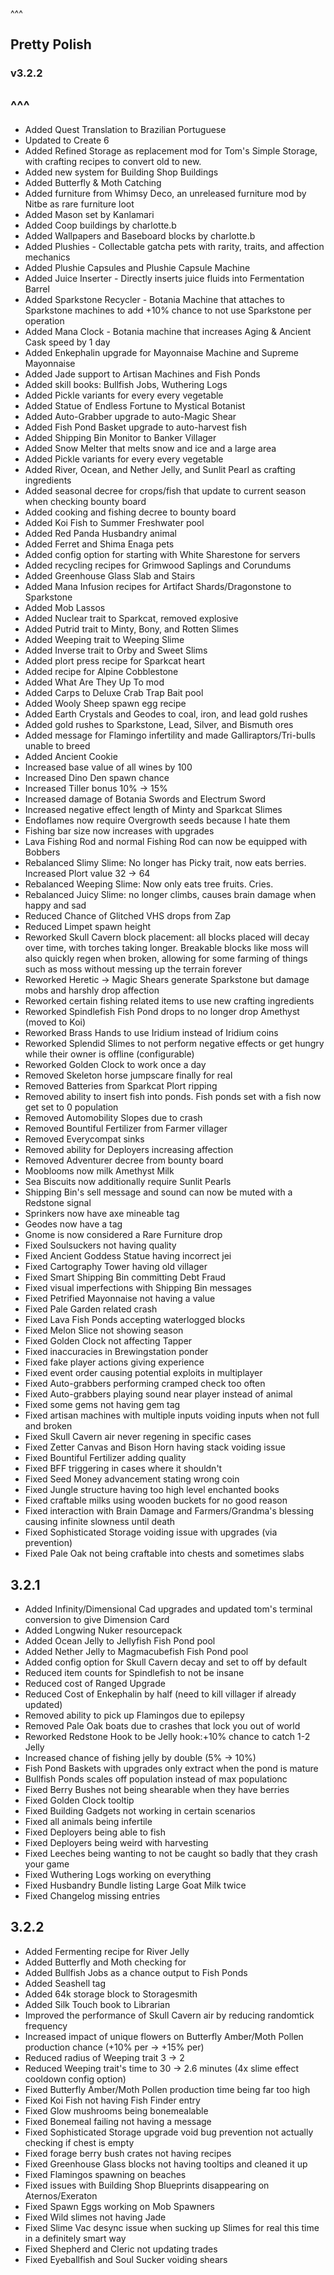 ^^^
## Pretty Polish
### v3.2.2
^^^
--- 
- Added Quest Translation to Brazilian Portuguese
- Updated to Create 6
- Added Refined Storage as replacement mod for Tom's Simple Storage, with crafting recipes to convert old to new.
- Added new system for Building Shop Buildings
- Added Butterfly & Moth Catching
- Added furniture from Whimsy Deco, an unreleased furniture mod by Nitbe as rare furniture loot
- Added Mason set by Kanlamari
- Added Coop buildings by charlotte.b
- Added Wallpapers and Baseboard blocks by charlotte.b
- Added Plushies - Collectable gatcha pets with rarity, traits, and affection mechanics
- Added Plushie Capsules and Plushie Capsule Machine
- Added Juice Inserter - Directly inserts juice fluids into Fermentation Barrel
- Added Sparkstone Recycler - Botania Machine that attaches to Sparkstone machines to add +10% chance to not use Sparkstone per operation
- Added Mana Clock - Botania machine that increases Aging & Ancient Cask speed by 1 day 
- Added Enkephalin upgrade for Mayonnaise Machine and Supreme Mayonnaise
- Added Jade support to Artisan Machines and Fish Ponds 
- Added skill books: Bullfish Jobs, Wuthering Logs
- Added Pickle variants for every every vegetable
- Added Statue of Endless Fortune to Mystical Botanist
- Added Auto-Grabber upgrade to auto-Magic Shear
- Added Fish Pond Basket upgrade to auto-harvest fish
- Added Shipping Bin Monitor to Banker Villager
- Added Snow Melter that melts snow and ice and a large area
- Added Pickle variants for every every vegetable
- Added River, Ocean, and Nether Jelly, and Sunlit Pearl as crafting ingredients
- Added seasonal decree for crops/fish that update to current season when checking bounty board
- Added cooking and fishing decree to bounty board
- Added Koi Fish to Summer Freshwater pool
- Added Red Panda Husbandry animal
- Added Ferret and Shima Enaga pets
- Added config option for starting with White Sharestone for servers
- Added recycling recipes for Grimwood Saplings and Corundums
- Added Greenhouse Glass Slab and Stairs
- Added Mana Infusion recipes for Artifact Shards/Dragonstone to Sparkstone
- Added Mob Lassos
- Added Nuclear trait to Sparkcat, removed explosive
- Added Putrid trait to Minty, Bony, and Rotten Slimes
- Added Weeping trait to Weeping Slime
- Added Inverse trait to Orby and Sweet Slims
- Added plort press recipe for Sparkcat heart
- Added recipe for Alpine Cobblestone
- Added What Are They Up To mod
- Added Carps to Deluxe Crab Trap Bait pool
- Added Wooly Sheep spawn egg recipe
- Added Earth Crystals and Geodes to coal, iron, and lead gold rushes
- Added gold rushes to Sparkstone, Lead, Silver, and Bismuth ores
- Added message for Flamingo infertility and made Galliraptors/Tri-bulls unable to breed
- Added Ancient Cookie
- Increased base value of all wines by 100
- Increased Dino Den spawn chance
- Increased Tiller bonus 10% -> 15%
- Increased damage of Botania Swords and Electrum Sword 
- Increased negative effect length of Minty and Sparkcat Slimes
- Endoflames now require Overgrowth seeds because I hate them
- Fishing bar size now increases with upgrades
- Lava Fishing Rod and normal Fishing Rod can now be equipped with Bobbers
- Rebalanced Slimy Slime: No longer has Picky trait, now eats berries. Increased Plort value 32 -> 64
- Rebalanced Weeping Slime: Now only eats tree fruits. Cries.
- Rebalanced Juicy Slime: no longer climbs, causes brain damage when happy and sad
- Reduced Chance of Glitched VHS drops from Zap
- Reduced Limpet spawn height
- Reworked Skull Cavern block placement: all blocks placed will decay over time, with torches taking longer. Breakable blocks like moss will also quickly regen when broken, allowing for some farming of things such as moss without messing up the terrain forever
- Reworked Heretic -> Magic Shears generate Sparkstone but damage mobs and harshly drop affection
- Reworked certain fishing related items to use new crafting ingredients
- Reworked Spindlefish Fish Pond drops to no longer drop Amethyst (moved to Koi)
- Reworked Brass Hands to use Iridium instead of Iridium coins
- Reworked Splendid Slimes to not perform negative effects or get hungry while their owner is offline (configurable)
- Reworked Golden Clock to work once a day
- Removed Skeleton horse jumpscare finally for real
- Removed Batteries from Sparkcat Plort ripping
- Removed ability to insert fish into ponds. Fish ponds set with a fish now get set to 0 population
- Removed Automobility Slopes due to crash
- Removed Bountiful Fertilizer from Farmer villager
- Removed Everycompat sinks
- Removed ability for Deployers increasing affection
- Removed Adventurer decree from bounty board
- Mooblooms now milk Amethyst Milk
- Sea Biscuits now additionally require Sunlit Pearls
- Shipping Bin's sell message and sound can now be muted with a Redstone signal
- Sprinkers now have axe mineable tag
- Geodes now have a tag
- Gnome is now considered a Rare Furniture drop
- Fixed Soulsuckers not having quality
- Fixed Ancient Goddess Statue having incorrect jei
- Fixed Cartography Tower having old villager
- Fixed Smart Shipping Bin committing Debt Fraud
- Fixed visual imperfections with Shipping Bin messages
- Fixed Petrified Mayonnaise not having a value
- Fixed Pale Garden related crash
- Fixed Lava Fish Ponds accepting waterlogged blocks
- Fixed Melon Slice not showing season
- Fixed Golden Clock not affecting Tapper
- Fixed inaccuracies in Brewingstation ponder
- Fixed fake player actions giving experience
- Fixed event order causing potential exploits in multiplayer
- Fixed Auto-grabbers performing cramped check too often
- Fixed Auto-grabbers playing sound near player instead of animal
- Fixed some gems not having gem tag
- Fixed artisan machines with multiple inputs voiding inputs when not full and broken
- Fixed Skull Cavern air never regening in specific cases
- Fixed Zetter Canvas and Bison Horn having stack voiding issue
- Fixed Bountiful Fertilizer adding quality
- Fixed BFF triggering in cases where it shouldn't
- Fixed Seed Money advancement stating wrong coin
- Fixed Jungle structure having too high level enchanted books
- Fixed craftable milks using wooden buckets for no good reason
- Fixed interaction with Brain Damage and Farmers/Grandma's blessing causing infinite slowness until death
- Fixed Sophisticated Storage voiding issue with upgrades (via prevention)
- Fixed Pale Oak not being craftable into chests and sometimes slabs

## 3.2.1
- Added Infinity/Dimensional Cad upgrades and updated tom's terminal conversion to give Dimension Card
- Added Longwing Nuker resourcepack
- Added Ocean Jelly to Jellyfish Fish Pond pool
- Added Nether Jelly to Magmacubefish Fish Pond pool
- Added config option for Skull Cavern decay and set to off by default
- Reduced item counts for Spindlefish to not be insane
- Reduced cost of Ranged Upgrade
- Reduced Cost of Enkephalin by half (need to kill villager if already updated)
- Removed ability to pick up Flamingos due to epilepsy
- Removed Pale Oak boats due to crashes that lock you out of world
- Reworked Redstone Hook to be Jelly hook:+10% chance to catch 1-2 Jelly
- Increased chance of fishing jelly by double (5% -> 10%)
- Fish Pond Baskets with upgrades only extract when the pond is mature
- Bullfish Ponds scales off population instead of max populationc
- Fixed Berry Bushes not being shearable when they have berries
- Fixed Golden Clock tooltip
- Fixed Building Gadgets not working in certain scenarios
- Fixed all animals being infertile
- Fixed Deployers being able to fish
- Fixed Deployers being weird with harvesting
- Fixed Leeches being wanting to not be caught so badly that they crash your game
- Fixed Wuthering Logs working on everything
- Fixed Husbandry Bundle listing Large Goat Milk twice
- Fixed Changelog missing entries

## 3.2.2
- Added Fermenting recipe for River Jelly
- Added Butterfly and Moth checking for 
- Added Bullfish Jobs as a chance output to Fish Ponds
- Added Seashell tag
- Added 64k storage block to Storagesmith
- Added Silk Touch book to Librarian
- Improved the performance of Skull Cavern air by reducing randomtick frequency
- Increased impact of unique flowers on Butterfly Amber/Moth Pollen production chance (+10% per -> +15% per)
- Reduced radius of Weeping trait 3 -> 2
- Reduced Weeping trait's time to 30 -> 2.6 minutes (4x slime effect cooldown config option)
- Fixed Butterfly Amber/Moth Pollen production time being far too high 
- Fixed Koi Fish not having Fish Finder entry
- Fixed Glow mushrooms being bonemealable
- Fixed Bonemeal failing not having a message
- Fixed Sophisticated Storage upgrade void bug prevention not actually checking if chest is empty
- Fixed forage berry bush crates not having recipes
- Fixed Greenhouse Glass blocks not having tooltips and cleaned it up
- Fixed Flamingos spawning on beaches
- Fixed issues with Building Shop Blueprints disappearing on Aternos/Exeraton
- Fixed Spawn Eggs working on Mob Spawners
- Fixed Wild slimes not having Jade 
- Fixed Slime Vac desync issue when sucking up Slimes for real this time in a definitely smart way
- Fixed Shepherd and Cleric not updating trades
- Fixed Eyeballfish and Soul Sucker voiding shears